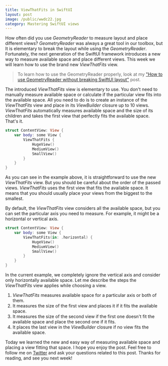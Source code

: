 ```yaml
---
title: ViewThatFits in SwiftUI
layout: post
image: /public/wwdc22.jpg
category: Mastering SwiftUI views
---
```


How often did you use *GeometryReader* to measure layout and place different views? *GeometryReader* was always a great tool in our toolbox, but It is elementary to break the layout while using the *GeometryReader*. Fortunately, the next generation of the SwiftUI framework introduces a new way to measure available space and place different views. This week we will learn how to use the brand new *ViewThatFits* view.

> To learn how to use the GeometryReader properly, look at my ["How to use GeometryReader without breaking SwiftUI layout"](/2020/11/04/how-to-use-geometryreader-without-breaking-swiftui-layout/) post.

The introduced *ViewThatFits* view is elementary to use. You don't need to manually measure available space or calculate if the particular view fits into the available space. All you need to do is to create an instance of the *ViewThatFits* view and place in its *ViewBuilder* closure up to 10 views. *ViewThatFits* automatically measures available space and the size of its children and takes the first view that perfectly fits the available space. That's it.

```swift
struct ContentView: View {
    var body: some View {
        ViewThatFits {
            HugeView()
            MediumView()
            SmallView()
        }
    }
}
```

As you can see in the example above, it is straightforward to use the new *ViewThatFits* view. But you should be careful about the order of the passed views. *ViewThatFits* uses the first view that fits the available space. It means that you should usually place your views from the biggest to the smallest.

By default, the *ViewThatFits* view considers all the available space, but you can set the particular axis you need to measure. For example, it might be a horizontal or vertical axis.

```swift
struct ContentView: View {
    var body: some View {
        ViewThatFits(in: .horizontal) {
            HugeView()
            MediumView()
            SmallView()
        }
    }
}
```

In the current example, we completely ignore the vertical axis and consider only horizontally available space. Let me describe the steps the *ViewThatFits* view applies while choosing a view.

1. *ViewThatFits* measures available space for a particular axis or both of them.
2. It measures the size of the first view and places it if it fits the available space.
3. It measures the size of the second view if the first one doesn't fit the available space and place the second one if it fits.
4. It places the last view in the *ViewBuilder* closure if no view fits the available space.

Today we learned the new and easy way of measuring available space and placing a view fitting that space. I hope you enjoy the post. Feel free to follow me on [Twitter](https://twitter.com/mecid) and ask your questions related to this post. Thanks for reading, and see you next week!
